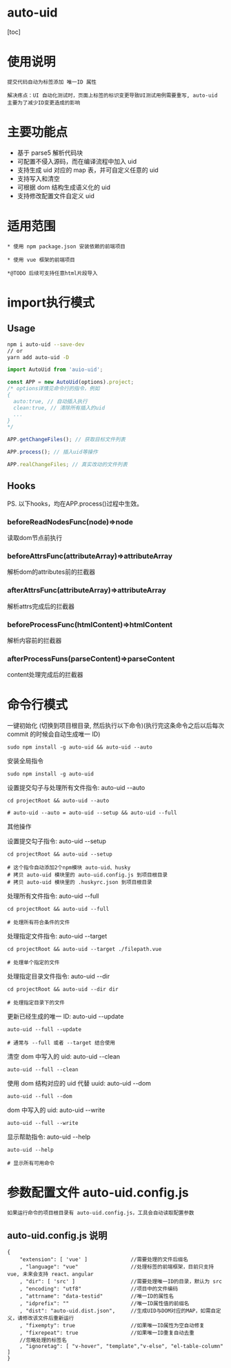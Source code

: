 # auto-uid


[toc]

# 使用说明

    提交代码自动为标签添加 唯一ID 属性

    解决疼点：UI 自动化测试时，页面上标签的标识变更导致UI测试用例需要重写, auto-uid 主要为了减少ID变更造成的影响

# 主要功能点

- 基于 parse5 解析代码块
- 可配置不侵入源码，而在编译流程中加入 uid
- 支持生成 uid 对应的 map 表，并可自定义任意的 uid
- 支持写入和清空
- 可根据 dom 结构生成语义化的 uid
- 支持修改配置文件自定义 uid

# 适用范围

    * 使用 npm package.json 安装依赖的前端项目

    * 使用 vue 框架的前端项目

    *@TODO 后续可支持任意html片段导入


# import执行模式

## Usage

```bash
npm i auto-uid --save-dev
// or
yarn add auto-uid -D

```

```javascript
import AutoUid from 'auio-uid';

const APP = new AutoUid(options).project;
/* options详情见命令行的指令，例如
{
  auto:true, // 自动插入执行
  clean:true, // 清除所有插入的uid
  ...
}
*/

APP.getChangeFiles(); // 获取目标文件列表

APP.process(); // 插入uid等操作

APP.realChangeFiles; // 真实改动的文件列表

```


## Hooks
PS. 以下hooks，均在APP.process()过程中生效。

### beforeReadNodesFunc(node)=>node
读取dom节点前执行

### beforeAttrsFunc(attributeArray)=>attributeArray
解析dom的attributes前的拦截器

### afterAttrsFunc(attributeArray)=>attributeArray
解析attrs完成后的拦截器

### beforeProcessFunc(htmlContent)=>htmlContent
解析内容前的拦截器 

### afterProcessFuns(parseContent)=>parseContent
content处理完成后的拦截器
# 命令行模式
 一键初始化 (切换到项目根目录, 然后执行以下命令)(执行完这条命令之后以后每次 commit 的时候会自动生成唯一 ID)

    sudo npm install -g auto-uid && auto-uid --auto

 安装全局指令

    sudo npm install -g auto-uid

 设置提交勾子与处理所有文件指令: auto-uid --auto

    cd projectRoot && auto-uid --auto

    # auto-uid --auto = auto-uid --setup && auto-uid --full

 其他操作

 设置提交勾子指令: auto-uid --setup

    cd projectRoot && auto-uid --setup

    # 这个指令自动添加2个npm模块 auto-uid、husky
    # 拷贝 auto-uid 模块里的 auto-uid.config.js 到项目根目录
    # 拷贝 auto-uid 模块里的 .huskyrc.json 到项目根目录

 处理所有文件指令: auto-uid --full

    cd projectRoot && auto-uid --full

    # 处理所有符合条件的文件

 处理指定文件指令: auto-uid --target

    cd projectRoot && auto-uid --target ./filepath.vue

    # 处理单个指定的文件

 处理指定目录文件指令: auto-uid --dir

    cd projectRoot && auto-uid --dir dir

    # 处理指定目录下的文件

 更新已经生成的唯一 ID: auto-uid --update

    auto-uid --full --update

    # 通常与 --full 或者 --target 结合使用

 清空 dom 中写入的 uid: auto-uid --clean

    auto-uid --full --clean

 使用 dom 结构对应的 uid 代替 uuid: auto-uid --dom

    auto-uid --full --dom

 dom 中写入的 uid: auto-uid --write

    auto-uid --full --write

 显示帮助指令: auto-uid --help

    auto-uid --help

    # 显示所有可用命令

# 参数配置文件 auto-uid.config.js

    如果运行命令的项目根目录有 auto-uid.config.js，工具会自动读取配置参数

## auto-uid.config.js 说明

    {
        "extension": [ 'vue' ]              //需要处理的文件后缀名
        , "language": "vue"                 //处理标签的前端框架，目前只支持 vue, 未来会支持 react、angular
        , "dir": [ 'src' ]                  //需要处理唯一ID的目录，默认为 src
        , "encoding": "utf8"                //项目中的文件编码
        , "attrname": "data-testid"         //唯一ID的属性名
        , "idprefix": ""                    //唯一ID属性值的前缀名
        , "dist": "auto-uid.dist.json",     //生成UID与DOM对应的MAP，如需自定义，请修改该文件后重新运行
        , "fixempty": true                  //如果唯一ID属性为空自动修复
        , "fixrepeat": true                 //如果唯一ID重复自动去重
        //忽略处理的标签名
        , "ignoretag": [ "v-hover", "template","v-else", "el-table-column" ]
    }


